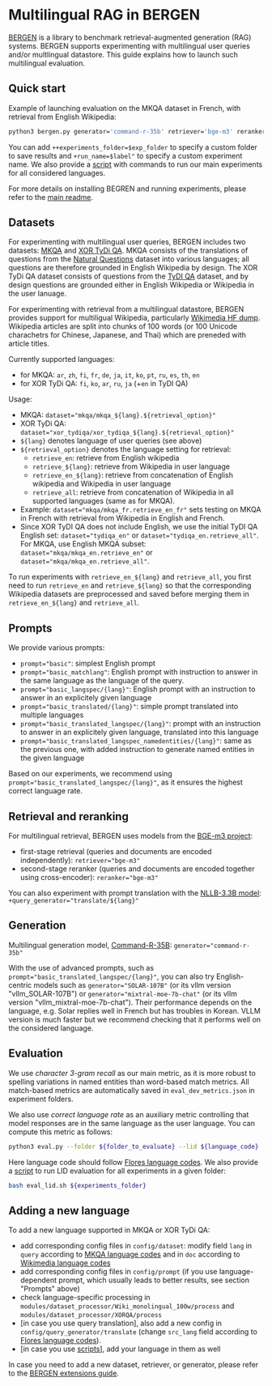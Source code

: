 # Multilingual RAG in BERGEN

[BERGEN](https://github.com/naver/bergen) is a library to benchmark retrieval-augmented generation (RAG) systems.
BERGEN supports experimenting with multilingual user queries and/or multlingual datastore. 
This guide explains how to launch such multilingual evaluation.

## Quick start

Example of launching evaluation on the MKQA dataset in French, with retrieval from English Wikipedia:

```bash
python3 bergen.py generator='command-r-35b' retriever='bge-m3' reranker='bge-m3' dataset='mkqa/mkqa_fr.retrieve_en' prompt='basic_translated_langspec/fr'
```

You can add `++experiments_folder=$exp_folder` to specify a custom folder to save results and `+run_name=$label"` to specify a custom experiment name. We also provide a [script](https://github.com/naver/bergen/blob/main/scripts/multilingual/launch_all_exps.sh) with commands to run our main experiments for all considered languages.

For more details on installing BEGREN and running experiments, please refer to the [main readme](https://github.com/naver/bergen/tree/main). 


## Datasets

For experimenting with multilingual user queries, BERGEN includes two datasets: [MKQA](https://github.com/apple/ml-mkqa) and [XOR TyDi QA](https://github.com/AkariAsai/XORQA). MKQA consists of the translations of questions from the [Natural Questions](https://ai.google.com/research/NaturalQuestions) dataset into various languages; all questions are therefore grounded in English Wikipedia by design. The XOR TyDi QA dataset consists of questions from the [TyDI QA](https://ai.google.com/research/tydiqa) dataset, and by design questions are grounded either in English Wikipedia or Wikipedia in the user lanuage.

For experimenting with retrieval from a multilingual datastore, BERGEN provides support for multiligual Wikipedia, particularly [Wikimedia HF dump](https://huggingface.co/datasets/wikimedia/wikipedia). Wikipedia articles are split into chunks of 100 words (or 100 Unicode charachetrs for Chinese, Japanese, and Thai) which are preneded with article titles.

Currently supported languages:
* for MKQA: `ar`, `zh`, `fi`, `fr`, `de`, `ja`, `it`, `ko`, `pt`, `ru`, `es`, `th`, `en`
* for XOR TyDi QA: `fi`, `ko`, `ar`, `ru`, `ja` (+`en` in TyDI QA)

Usage:
* MKQA: `dataset="mkqa/mkqa_${lang}.${retrieval_option}"`
* XOR TyDi QA: `dataset="xor_tydiqa/xor_tydiqa_${lang}.${retrieval_option}"`
* `${lang}` denotes language of user queries (see above)
* `${retrieval_option}` denotes the language setting for retrieval:
    * `retrieve_en`: retrieve from English wikipedia
    * `retrieve_${lang}`: retrieve from Wikipedia in user language
    * `retrieve_en_${lang}`: retrieve from concatenation of English wikipedia and Wikipedia in user language
    * `retrieve_all`: retrieve from concatenation of Wikipedia in all supported languages (same as for MKQA).
* Example: `dataset="mkqa/mkqa_fr.retrieve_en_fr"` sets testing on MKQA in French with retrieval from Wikipedia in English and French.
* Since XOR TyDI QA does not include English, we use the initial TyDI QA English set: `dataset="tydiqa_en"` or  `dataset="tydiqa_en.retrieve_all"`. For MKQA, use English MKQA subset: `dataset="mkqa/mkqa_en.retrieve_en"` or `dataset="mkqa/mkqa_en.retrieve_all"`.

To run experiments with `retrieve_en_${lang}` and `retrieve_all`, you first need to run `retrieve_en` and `retrieve_${lang}` so that the corresponding Wikipedia datasets are preprocessed and saved before merging them in `retrieve_en_${lang}` and `retrieve_all`.

## Prompts

We provide various prompts:
* `prompt="basic"`: simplest English prompt
* `prompt="basic_matchlang"`: English prompt with instruction to answer in the same language as the language of the query.
* `prompt="basic_langspec/{lang}"`: English prompt with an instruction to answer in an explicitely given language
* `prompt="basic_translated/{lang}"`: simple prompt translated into multiple languages
* `prompt="basic_translated_langspec/{lang}"`: prompt with an instruction to answer in an explicitely given language, translated into this language
* `prompt="basic_translated_langspec_namedentities/{lang}"`: same as the previous one, with added instruction to generate named entities in the given language

Based on our experiments, we recommend using `prompt="basic_translated_langspec/{lang}"`, as it ensures the highest correct language rate.

## Retrieval and reranking

For multilingual retrieval, BERGEN uses models from the [BGE-m3 project](https://github.com/FlagOpen/FlagEmbedding/tree/master/FlagEmbedding/BGE_M3):
* first-stage retrieval (queries and documents are encoded independently): `retriever="bge-m3"`
* second-stage reranker (queries and documents are encoded together using cross-encoder): `reranker="bge-m3"`

You can also experiment with prompt translation with the [NLLB-3.3B model](https://ai.meta.com/research/no-language-left-behind/): `+query_generator="translate/${lang}"`

## Generation

Multilingual generation model, [Command-R-35B](https://huggingface.co/CohereForAI/c4ai-command-r-v01): `generator="command-r-35b"`

With the use of advanced prompts, such as `prompt="basic_translated_langspec/{lang}"`, you can also try English-centric models such as `generator="SOLAR-107B"` (or its vllm version "vllm_SOLAR-107B") or `generator="mixtral-moe-7b-chat"` (or its vllm version "vllm_mixtral-moe-7b-chat").
Their performance depends on the language, e.g. Solar replies well in French but has troubles in Korean. VLLM version is much faster but we recommend checking that it performs well on the considered language.

## Evaluation

We use _character 3-gram recall_ as our main metric, as it is more robust to spelling variations in named entities than word-based match metrics. All match-based metrics are automatically saved in `eval_dev_metrics.json` in experiment folders. 

We also use _correct language rate_ as an auxiliary metric controlling that model responses are in the same language as the user language. You can compute this metric as follows:

```bash
python3 eval.py --folder ${folder_to_evaluate} --lid ${language_code}
```

Here language code should follow [Flores language codes](https://github.com/facebookresearch/flores/blob/main/flores200/README.md). We also provide a [script]( https://github.com/naver/bergen/blob/main/scripts/multilingual/eval_lid.sh) to run LID evaluation for all experiments in a given folder:

```bash
bash eval_lid.sh ${experiments_folder}
```

## Adding a new language

To add a new language supported in MKQA or XOR TyDi QA:
* add corresponding config files in `config/dataset`: modify field `lang` in `query` according to [MKQA language codes](https://huggingface.co/datasets/apple/mkqa) and in `doc` according to [Wikimedia language codes](https://huggingface.co/datasets/wikimedia/wikipedia)
* add corresponding config files in `config/prompt` (if you use language-dependent prompt, which usually leads to better results, see section "Prompts" above)
* check language-specific processing in  `modules/dataset_processor/Wiki_monolingual_100w/process` and `modules/dataset_processor/XORQA/process`
* \[in case you use query translation\], also add a new config in `config/query_generator/translate` (change `src_lang` field according to [Flores language codes](https://github.com/facebookresearch/flores/blob/main/flores200/README.md)).
* \[in case you use [scripts](https://github.com/naver/bergen/blob/main/scripts/multilingual)\], add your language in them as well

In case you need to add a new dataset, retriever, or generator, please refer to the [BERGEN extensions guide](https://github.com/naver/bergen/blob/main/documentations/extensions.md).